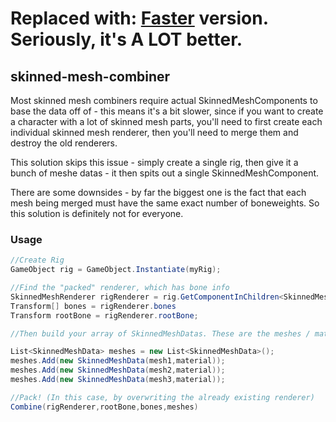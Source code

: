 # Replaced with: [Faster](https://github.com/joshcamas/fast-skinned-mesh-combiner) version. Seriously, it's A LOT better.

## skinned-mesh-combiner

Most skinned mesh combiners require actual SkinnedMeshComponents to base the data off of - this means it's a bit slower, since if you want to create a character with a lot of skinned mesh parts, you'll need to first create each individual skinned mesh renderer, then you'll need to merge them and destroy the old renderers. 

This solution skips this issue - simply create a single rig, then give it a bunch of meshe datas - it then spits out a single SkinnedMeshComponent.

There are some downsides - by far the biggest one is the fact that each mesh being merged must have the same exact number of boneweights. So this solution is definitely not for everyone.

### Usage

```c#
//Create Rig
GameObject rig = GameObject.Instantiate(myRig);

//Find the "packed" renderer, which has bone info
SkinnedMeshRenderer rigRenderer = rig.GetComponentInChildren<SkinnedMeshRenderer>();
Transform[] bones = rigRenderer.bones
Transform rootBone = rigRenderer.rootBone;

//Then build your array of SkinnedMeshDatas. These are the meshes / materials that you want to merge:

List<SkinnedMeshData> meshes = new List<SkinnedMeshData>();
meshes.Add(new SkinnedMeshData(mesh1,material));
meshes.Add(new SkinnedMeshData(mesh2,material));
meshes.Add(new SkinnedMeshData(mesh3,material));

//Pack! (In this case, by overwriting the already existing renderer)
Combine(rigRenderer,rootBone,bones,meshes)

```

